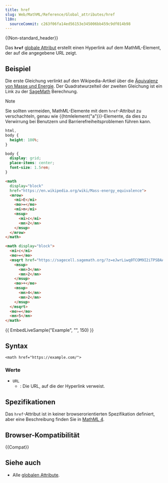```yaml
---
title: href
slug: Web/MathML/Reference/Global_attributes/href
l10n:
  sourceCommit: c263f06fa14ed56153e345006bb459c9df014b98
---
```


{{Non-standard_header}}

Das **`href`** [globale Attribut](/de/docs/Web/MathML/Reference/Global_attributes) erstellt einen Hyperlink auf dem MathML-Element, der auf die angegebene URL zeigt.

## Beispiel

Die erste Gleichung verlinkt auf den Wikipedia-Artikel über die [Äquivalenz von Masse und Energie](https://en.wikipedia.org/wiki/Mass-energy_equivalence). Der Quadratwurzelteil der zweiten Gleichung ist ein Link zu der [SageMath](https://sagecell.sagemath.org/?z=eJwrLiwq0TCOM9I2iTPSBAAeqgPO) Berechnung.

> [!NOTE]
> Sie sollten vermeiden, MathML-Elemente mit dem `href`-Attribut zu verschachteln, genau wie {{htmlelement("a")}}-Elemente, da dies zu Verwirrung bei Benutzern und Barrierefreiheitsproblemen führen kann.

```css hidden
html,
body {
  height: 100%;
}

body {
  display: grid;
  place-items: center;
  font-size: 1.5rem;
}
```

```html
<math
  display="block"
  href="https://en.wikipedia.org/wiki/Mass-energy_equivalence">
  <mrow>
    <mi>E</mi>
    <mo>=</mo>
    <mi>m</mi>
    <msup>
      <mi>c</mi>
      <mn>2</mn>
    </msup>
  </mrow>
</math>

<math display="block">
  <mi>c</mi>
  <mo>=</mo>
  <msqrt href="https://sagecell.sagemath.org/?z=eJwrLiwq0TCOM9I2iTPSBAAeqgPO">
    <msup>
      <mn>3</mn>
      <mn>2</mn>
    </msup>
    <mo>+</mo>
    <msup>
      <mn>4</mn>
      <mn>2</mn>
    </msup>
  </msqrt>
  <mo>=</mo>
  <mn>5</mn>
</math>
```

{{ EmbedLiveSample("Example", "", 150) }}

## Syntax

```html-nolint
<math href="https://example.com/">
```

### Werte

- `URL`
  - : Die URL, auf die der Hyperlink verweist.

## Spezifikationen

Das `href`-Attribut ist in keiner browserorientierten Spezifikation definiert, aber eine Beschreibung finden Sie in [MathML 4](https://w3c.github.io/mathml/#interf_link).

## Browser-Kompatibilität

{{Compat}}

## Siehe auch

- Alle [globalen Attribute](/de/docs/Web/MathML/Reference/Global_attributes).
